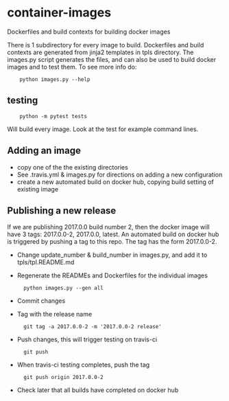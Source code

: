 # container-images

Dockerfiles and build contexts for building docker images

There is 1 subdirectory for every image to build. Dockerfiles and build
contexts are generated from jinja2 templates in tpls directory. The images.py
script generates the files, and can also be used to build docker images and to
test them. To see more info do:

        python images.py --help

## testing

        python -m pytest tests

Will build every image. Look at the test for example command lines.

## Adding an image

* copy one of the the existing directories
* See .travis.yml & images.py for directions on adding a new configuration
* create a new automated build on docker hub, copying build setting of existing image

## Publishing a new release

If we are publishing 2017.0.0 build number 2, then the docker image will have 3
tags: 2017.0.0-2, 2017.0.0, latest. An automated build on docker hub is
triggered by pushing a tag to this repo. The tag has the form 2017.0.0-2.

* Change update_number & build_number in images.py, and add it to tpls/tpl.README.md
* Regenerate the READMEs and Dockerfiles for the individual images

        python images.py --gen all

* Commit changes
* Tag with the release name

        git tag -a 2017.0.0-2 -m '2017.0.0-2 release'

* Push changes, this will trigger testing on travis-ci

        git push

* When travis-ci testing completes, push the tag

        git push origin 2017.0.0-2

* Check later that all builds have completed on docker hub

